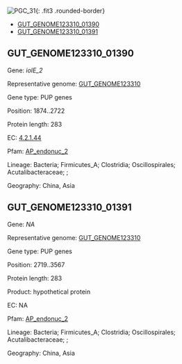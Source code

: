 ![PGC_31](../static/images/Clusters_figure/PGC_31.jpg){: .fit3 .rounded-border}

<ul id="myTab" class="nav nav-tabs">
  <li class="active">
        <a href="#tab1" data-toggle="tab">GUT_GENOME123310_01390</a>
  </li>
<li><a href="#tab2" data-toggle="tab">GUT_GENOME123310_01391</a></li>
</ul>

<div id="myTabContent" class="tab-content">
  <div class="tab-pane fade in active" id="tab1">

<h2 id="GUT_GENOME123310_01390">GUT_GENOME123310_01390</h2>
<p>Gene: <em>iolE_2</em>
<p>Representative genome: <a href="https://www.ebi.ac.uk/metagenomics/genomes/MGYG-HGUT-02038">GUT_GENOME123310</a></p>
<p>Gene type: PUP genes</p>
<p>Position: 1874..2722</p>
<p>Protein length: 283</p>
<p>EC: <a href="https://www.brenda-enzymes.org/enzyme.php?ecno=4.2.1.44">4.2.1.44</a></p>
<p>Pfam: <a href="http://pfam.xfam.org/family/AP_endonuc_2">AP_endonuc_2</a></p>

<p>Lineage: Bacteria; Firmicutes_A; Clostridia; Oscillospirales; Acutalibacteraceae; ; </p>
<p>Geography: China, Asia</p>
  </div>

  <div class="tab-pane fade" id="tab2">

<h2 id="GUT_GENOME123310_01391">GUT_GENOME123310_01391</h2>
<p>Gene: <em>NA</em></p>
<p>Representative genome: <a href="https://www.ebi.ac.uk/metagenomics/genomes/MGYG-HGUT-02038">GUT_GENOME123310</a></p>
<p>Gene type: PUP genes</p>
<p>Position: 2719..3567</p>
<p>Protein length: 283</p>
<p>Product: hypothetical protein</p>
<p>EC: NA</p>
<p>Pfam: <a href="http://pfam.xfam.org/family/AP_endonuc_2">AP_endonuc_2</a></p>

<p>Lineage: Bacteria; Firmicutes_A; Clostridia; Oscillospirales; Acutalibacteraceae; ; </p>
<p>Geography: China, Asia</p>

  </div>
</div>
